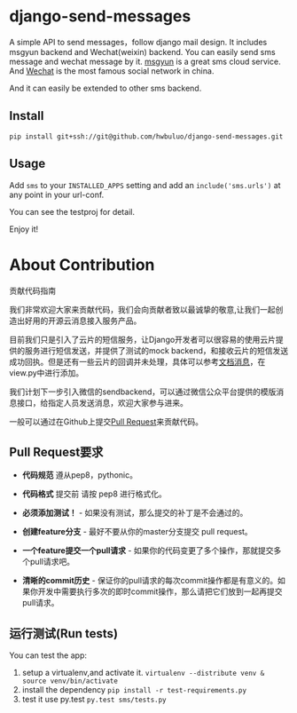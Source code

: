 # django-send-messages
A simple API to send messages，follow django mail design. It includes msgyun backend and Wechat(weixin) backend. You can easily send sms message and wechat message by it. [msgyun](http://www.msgyun.com) is a great sms cloud service. And [Wechat](https://mp.weixin.qq.com/) is the most famous social network in china.

And it can easily be extended to other sms backend.

Install
-------
``
pip install git+ssh://git@github.com/hwbuluo/django-send-messages.git
``

Usage
-----

Add ``sms`` to your ``INSTALLED_APPS`` setting and add an
``include('sms.urls')`` at any point in your url-conf.

You can see the testproj for detail.

Enjoy it!

# About Contribution 

贡献代码指南

我们非常欢迎大家来贡献代码，我们会向贡献者致以最诚挚的敬意,让我们一起创造出好用的开源云消息接入服务产品。

目前我们只是引入了云片的短信服务，让Django开发者可以很容易的使用云片提供的服务进行短信发送，并提供了测试的mock backend，和接收云片的短信发送成功回执。但是还有一些云片的回调并未处理，具体可以参考[文档消息](http://www.msgyun.com/api/sms.html)，在view.py中进行添加。

我们计划下一步引入微信的sendbackend，可以通过微信公众平台提供的模版消息接口，给指定人员发送消息，欢迎大家参与进来。

一般可以通过在Github上提交[Pull Request](https://github.com/hwbuluo/django-send-messages)来贡献代码。

## Pull Request要求

- **代码规范** 遵从pep8，pythonic。

- **代码格式** 提交前 请按 pep8 进行格式化。

- **必须添加测试！** - 如果没有测试，那么提交的补丁是不会通过的。

- **创建feature分支** - 最好不要从你的master分支提交 pull request。

- **一个feature提交一个pull请求** - 如果你的代码变更了多个操作，那就提交多个pull请求吧。

- **清晰的commit历史** - 保证你的pull请求的每次commit操作都是有意义的。如果你开发中需要执行多次的即时commit操作，那么请把它们放到一起再提交pull请求。

## 运行测试(Run tests)

You can test the app:

1. setup a virtualenv,and activate it.
``
virtualenv --distribute venv & source venv/bin/activate
``
2. install the dependency
``
pip install -r test-requirements.py
``
3. test it use py.test
``
py.test sms/tests.py
``

